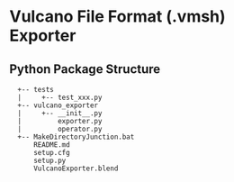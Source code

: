 Vulcano File Format (.vmsh) Exporter
====

Python Package Structure
----
```
  +-- tests
  |     +-- test_xxx.py
  +-- vulcano_exporter
  |     +-- __init__.py
  |         exporter.py
  |         operator.py
  +-- MakeDirectoryJunction.bat
      README.md
      setup.cfg
      setup.py
      VulcanoExporter.blend
```
